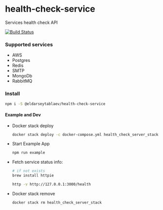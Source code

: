 # health-check-service
Services health check API

[![Build Status](https://travis-ci.org/eldarseytablaev/health-check-service/urls-checker.svg?branch=master)](https://travis-ci.org/eldarseytablaev/health-check-service)

### Supported services
- AWS
- Postgres
- Redis
- SMTP
- MongoDb
- RabbitMQ

### Install
```bash
npm i -S @eldarseytablaev/health-check-service
```

#### Example and Dev
- Docker stack deploy
    ```bash
    docker stack deploy -c docker-compose.yml health_check_server_stack
    ```
- Start Example App
    ```bash
    npm run example
    ```
- Fetch service status info:
    ```bash
    # if not exists
    brew install httpie

    http -v http://127.0.0.1:3000/health
    ```
- Docker stack remove
    ```bash
    docker stack rm health_check_server_stack
    ```
